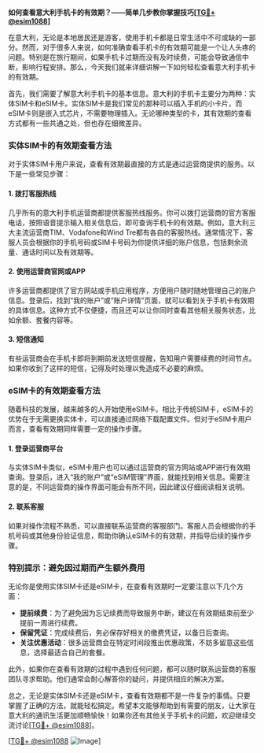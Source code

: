 **如何查看意大利手机卡的有效期？——简单几步教你掌握技巧[[TG💪+ @esim1088](https://t.me/s/esim1088)]**

在意大利，无论是本地居民还是游客，使用手机卡都是日常生活中不可或缺的一部分。然而，对于很多人来说，如何准确查看手机卡的有效期可能是一个让人头疼的问题。特别是在旅行期间，如果手机卡过期而没有及时续费，可能会导致通信中断，影响行程安排。那么，今天我们就来详细讲解一下如何轻松查看意大利手机卡的有效期。

首先，我们需要了解意大利手机卡的基本信息。意大利的手机卡主要分为两种：实体SIM卡和eSIM卡。实体SIM卡是我们常见的那种可以插入手机的小卡片，而eSIM卡则是嵌入式芯片，不需要物理插入。无论哪种类型的卡，其有效期的查看方式都有一些共通之处，但也存在细微差异。

### 实体SIM卡的有效期查看方法

对于实体SIM卡用户来说，查看有效期最直接的方式是通过运营商提供的服务。以下是一些常见步骤：

#### 1. 拨打客服热线
几乎所有的意大利手机运营商都提供客服热线服务。你可以拨打运营商的官方客服电话，按照语音提示输入相关信息后，即可查询手机卡的有效期。例如，意大利三大主流运营商TIM、Vodafone和Wind Tre都有各自的客服热线。通常情况下，客服人员会根据你的手机号码或SIM卡号码为你提供详细的账户信息，包括剩余流量、通话时间以及有效期等。

#### 2. 使用运营商官网或APP
许多运营商都提供了官方网站或手机应用程序，方便用户随时随地管理自己的账户信息。登录后，找到“我的账户”或“账户详情”页面，就可以看到关于手机卡有效期的具体信息。这种方式不仅便捷，而且还可以让你同时查看其他相关服务状态，比如余额、套餐内容等。

#### 3. 短信通知
有些运营商会在手机卡即将到期前发送短信提醒，告知用户需要续费的时间节点。如果你收到了这样的短信，记得及时处理以免造成不必要的麻烦。

### eSIM卡的有效期查看方法

随着科技的发展，越来越多的人开始使用eSIM卡。相比于传统SIM卡，eSIM卡的优势在于无需更换实体卡，可以直接通过网络下载配置文件。但对于eSIM卡用户而言，查看有效期同样需要一定的操作步骤。

#### 1. 登录运营商平台
与实体SIM卡类似，eSIM卡用户也可以通过运营商的官方网站或APP进行有效期查询。登录后，进入“我的账户”或“eSIM管理”界面，就能找到相关信息。需要注意的是，不同运营商的操作界面可能会有所不同，因此建议仔细阅读相关说明。

#### 2. 联系客服
如果对操作流程不熟悉，可以直接联系运营商的客服部门。客服人员会根据你的手机号码或其他身份验证信息，帮助你确认eSIM卡的有效期，并指导后续的操作步骤。

### 特别提示：避免因过期而产生额外费用

无论你是使用实体SIM卡还是eSIM卡，在查看有效期时一定要注意以下几个方面：

- **提前续费**：为了避免因为忘记续费而导致服务中断，建议在有效期结束前至少提前一周进行续费。
- **保留凭证**：完成续费后，务必保存好相关的缴费凭证，以备日后查询。
- **关注优惠活动**：很多运营商会在特定时间段推出优惠政策，不妨多留意这些信息，选择最适合自己的套餐。

此外，如果你在查看有效期的过程中遇到任何问题，都可以随时联系运营商的客服团队寻求帮助。他们通常会耐心解答你的疑问，并提供相应的解决方案。

总之，无论是实体SIM卡还是eSIM卡，查看有效期都不是一件复杂的事情。只要掌握了正确的方法，就能轻松搞定。希望本文能够帮助到有需要的朋友，让大家在意大利的通讯生活更加顺畅愉快！如果你还有其他关于手机卡的问题，欢迎继续交流讨论[[TG💪+ @esim1088](https://t.me/s/esim1088)]。

[[TG💪+ @esim1088](https://t.me/s/esim1088) ![Image](https://i.postimg.cc/4NQfJmqS/Snipaste-2025-05-13-00-14-12.png)]
